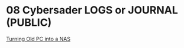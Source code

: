 # 08 Cybersader LOGS or JOURNAL (PUBLIC)

[Turning Old PC into a NAS](08%20Cybersader%20LOGS%20or%20JOURNAL%20(PUBLIC)/Turning%20Old%20PC%20into%20a%20NAS.md)